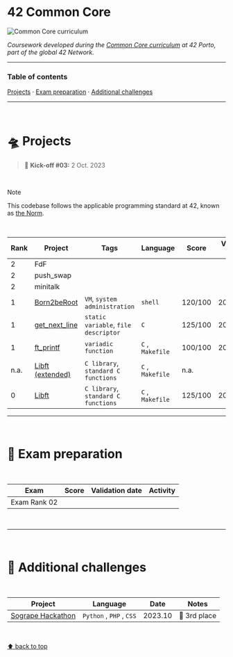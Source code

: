 # 42 Common Core
![Common Core curriculum](https://img.shields.io/badge/42%20School-Common%20Core%20curriculum-%2315bbbb)

_Coursework developed during the [Common Core curriculum](https://42.fr/en/the-program/software-engineer-degree/) at 42 Porto, part of the global 42 Network._

___


### Table of contents
[Projects](#flying_saucer-projects) · [Exam preparation](#dart-exam-preparation) · [Additional challenges](#telescope-additional-challenges)

___

</br>

# :flying_saucer: Projects

> :rocket: **Kick-off #03:** 2 Oct. 2023

</br>

>[!NOTE]
>This codebase follows the applicable programming standard at 42, known as [the Norm](https://github.com/teresa-chow/42-common-core/blob/main/en_norm_v4_2023.pdf).

</br>

Rank | Project | Tags | Language | Score | Validation date | Activity
--|--|--|--|--|:--:|--
2 | FdF |
2 | push_swap |
2 | minitalk |
1 | [Born2beRoot](https://github.com/teresa-chow/42-Born2beRoot) | `VM`, `system administration` | `shell` | 120/100 | 2024.02.04 | ![Born2beRoot last commit](https://img.shields.io/github/last-commit/teresa-chow/42-Born2beRoot)
1 | [get_next_line](https://github.com/teresa-chow/42-get_next_line) | `static variable`, `file descriptor` | `C` | 125/100 | 2024.01.04 | ![get_next_line last commit](https://img.shields.io/github/last-commit/teresa-chow/42-get_next_line)
1 | [ft_printf](https://github.com/teresa-chow/42-ft_printf) | `variadic function` | `C` , `Makefile` | 100/100 | 2023.11.27 | ![ft_printf last commit](https://img.shields.io/github/last-commit/teresa-chow/42-ft_printf)
n.a. | [Libft (extended)](https://github.com/teresa-chow/42-libft-extended) | `C library`, `standard C functions` | `C` , `Makefile` | n.a. | n.a. | ![Libft(extended) last commit](https://img.shields.io/github/last-commit/teresa-chow/42-libft-extended)
0 | [Libft](https://github.com/teresa-chow/42-libft) | `C library`, `standard C functions` | `C` , `Makefile` | 125/100 | 2023.11.11 | ![Libft last commit](https://img.shields.io/github/last-commit/teresa-chow/42-libft)

___

</br>

# :dart: Exam preparation

</br>

Exam | Score | Validation date | Activity
--|--|:--:|--
Exam Rank 02 |

</br>

___

</br>

# :telescope: Additional challenges

</br>

Project | Language | Date | Notes
--|--|--|--
[Sogrape Hackathon](https://github.com/teresa-chow/42-hackathon-sogrape) | `Python` , `PHP` , `CSS` | 2023.10 | :3rd_place_medal: 3rd place

</br>

[⬆ back to top](#42-common-core)
